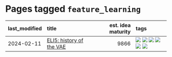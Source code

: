 # Pages tagged `feature_learning`

|last_modified|title|est. idea maturity|tags
|:---|:---|---:|:---|
|2024-02-11|[ELI5: history of the VAE](../ufldl_history.md)|9866|[![](https://img.shields.io/badge/tag-education-e9b626)](../tags/education.md) [![](https://img.shields.io/badge/tag-feature_learning-82f6b0)](../tags/feature_learning.md) [![](https://img.shields.io/badge/tag-history-7a169c)](../tags/history.md) [![](https://img.shields.io/badge/tag-history_of_science-254eb)](../tags/history_of_science.md) [![](https://img.shields.io/badge/tag-publication-752fd7)](../tags/publication.md) [![](https://img.shields.io/badge/tag-vae-fde018)](../tags/vae.md)|